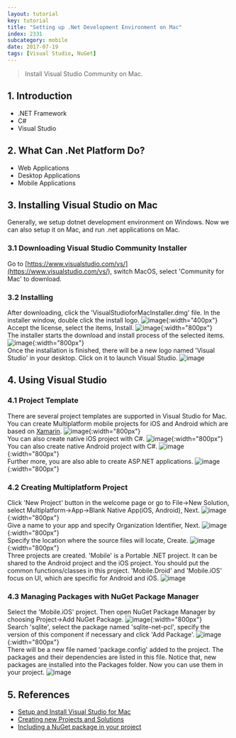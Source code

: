 ```yaml
---
layout: tutorial
key: tutorial
title: "Setting up .Net Development Environment on Mac"
index: 2331
subcategory: mobile
date: 2017-07-19
tags: [Visual Studio, NuGet]
---
```


> Install Visual Studio Community on Mac.

## 1. Introduction
* .NET Framework
* C#
* Visual Studio

## 2. What Can .Net Platform Do?
* Web Applications
* Desktop Applications
* Mobile Applications

## 3. Installing Visual Studio on Mac
Generally, we setup dotnet development environment on Windows. Now we can also setup it on Mac, and run .net applications on Mac.
### 3.1 Downloading Visual Studio Community Installer
Go to [https://www.visualstudio.com/vs/](https://www.visualstudio.com/vs/), switch MacOS, select 'Community for Mac' to download.
### 3.2 Installing
After downloading, click the 'VisualStudioforMacInstaller.dmg' file. In the installer window, double click the install logo.
![image](/public/images/frontend/2331/install_vs.png){:width="400px"}  
Accept the license, select the items, Install.
![image](/public/images/frontend/2331/install_components.png){:width="800px"}  
The installer starts the download and install process of the selected items.
![image](/public/images/frontend/2331/install_downloading.png){:width="800px"}  
Once the installation is finished, there will be a new logo named 'Visual Studio' in your desktop. Click on it to launch Visual Studio.
![image](/public/images/frontend/2331/visualstudio_workspace.png)

## 4. Using Visual Studio
### 4.1 Project Template
There are several project templates are supported in Visual Studio for Mac.  
You can create Multiplatform mobile projects for iOS and Android which are based on [Xamarin](https://www.xamarin.com/).
![image](/public/images/frontend/2331/project_multiplatform.png){:width="800px"}  
You can also create native iOS project with C#.
![image](/public/images/frontend/2331/project_ios.png){:width="800px"}  
You can also create native Android project with C#.
![image](/public/images/frontend/2331/project_android.png){:width="800px"}  
Further more, you are also able to create ASP.NET applications.
![image](/public/images/frontend/2331/project_aspnet.png){:width="800px"}  
### 4.2 Creating Multiplatform Project
Click 'New Project' button in the welcome page or go to File->New Solution, select Multiplatform->App->Blank Native App(iOS, Android), Next.
![image](/public/images/frontend/2331/newproject_native.png){:width="800px"}  
Give a name to your app and specify Organization Identifier, Next.
![image](/public/images/frontend/2331/newproject_appname.png){:width="800px"}  
Specify the location where the source files will locate, Create.
![image](/public/images/frontend/2331/newproject_location.png){:width="800px"}  
Three projects are created. 'Mobile' is a Portable .NET project. It can be shared to the Android project and the iOS project. You should put the common functions/classes in this project. 'Mobile.Droid' and 'Mobile.iOS' focus on UI, which are specific for Android and iOS.
![image](/public/images/frontend/2331/newproject_finish.png)
### 4.3 Managing Packages with NuGet Package Manager
Select the 'Mobile.iOS' project. Then open NuGet Package Manager by choosing Project->Add NuGet Package.
![image](/public/images/frontend/2331/package_add.png){:width="800px"}  
Search 'sqlite', select the package named 'sqlite-net-pcl', specify the version of this component if necessary and click 'Add Package'.
![image](/public/images/frontend/2331/package_sqlite.png){:width="800px"}  
There will be a new file named 'package.config' added to the project. The packages and their dependencies are listed in this file. Notice that, new packages are installed into the Packages folder. Now you can use them in your project.
![image](/public/images/frontend/2331/package_config.png)

## 5. References
* [Setup and Install Visual Studio for Mac](https://docs.microsoft.com/en-us/visualstudio/mac/installation)
* [Creating new Projects and Solutions](https://docs.microsoft.com/en-us/visualstudio/mac/create-new-projects)
* [Including a NuGet package in your project](https://docs.microsoft.com/en-us/visualstudio/mac/nuget-walkthrough)
